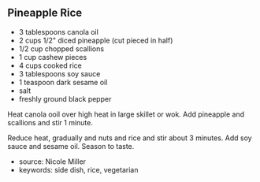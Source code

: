 Pineapple Rice
--------------

- 3 tablespoons canola oil
- 2 cups 1/2" diced pineapple (cut pieced in half)
- 1/2 cup chopped scallions
- 1 cup cashew pieces
- 4 cups cooked rice
- 3 tablespoons soy sauce
- 1 teaspoon dark sesame oil
- salt
- freshly ground black pepper

Heat canola ooil over high heat in large skillet or wok.  Add
pineapple and scallions and  stir 1 minute.

Reduce heat, gradually and nuts and rice and stir about 3 minutes.
Add soy sauce and sesame oil.  Season to taste.

- source: Nicole Miller
- keywords: side dish, rice, vegetarian
